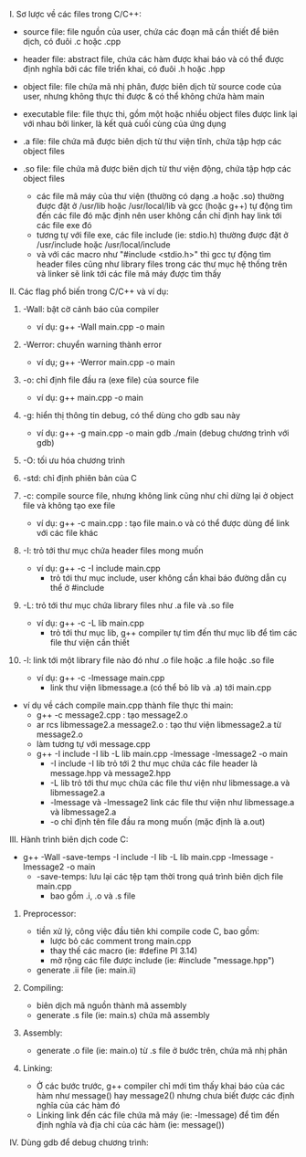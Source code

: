 I. Sơ lược về các files trong C/C++:
- source file: file nguồn của user, chứa các đoạn mã cần thiết để biên dịch, có đuôi .c hoặc .cpp
- header file: abstract file, chứa các hàm được khai báo và có thể được định nghĩa bởi các file triển khai, có đuôi .h hoặc .hpp 
- object file: file chứa mã nhị phân, được biên dịch từ source code của user, nhưng không thực thi được & có thể không chứa hàm main
- executable file: file thực thi, gồm một hoặc nhiều object files được link lại với nhau bởi linker, là kết quả cuối cùng của ứng dụng
- .a file: file chứa mã được biên dịch từ thư viện tĩnh, chứa tập hợp các object files
- .so file: file chứa mã được biên dịch từ thư viện động, chứa tập hợp các object files

    - các file mã máy của thư viện (thường có dạng .a hoặc .so) thường được đặt ở /usr/lib hoặc /usr/local/lib và gcc (hoặc g++) tự động tìm đến các file đó mặc định nên user không cần chỉ định hay link tới các file exe đó
    - tương tự với file exe, các file include (ie: stdio.h) thường được đặt ở /usr/include hoặc /usr/local/include  
    - và với các macro như "#include <stdio.h>" thì gcc tự động tìm header files cũng như library files trong các thư mục hệ thống trên và linker sẽ link tới các file mã máy được tìm thấy

II. Các flag phổ biến trong C/C++ và ví dụ:
1. -Wall: bật cờ cảnh báo của compiler
    - ví dụ: g++ -Wall main.cpp -o main
2. -Werror: chuyển warning thành error
    - ví dụ; g++ -Werror main.cpp -o main
3. -o: chỉ định file đầu ra (exe file) của source file
    - ví dụ: g++ main.cpp -o main
4. -g: hiển thị thông tin debug, có thể dùng cho gdb sau này
    - ví dụ: g++ -g main.cpp -o main
             gdb ./main (debug chương trình với gdb)
5. -O: tối ưu hóa chương trình
6. -std: chỉ định phiên bản của C
7. -c: compile source file, nhưng không link cũng như chỉ dừng lại ở object file và không tạo exe file
    - ví dụ: g++ -c main.cpp : tạo file main.o và có thể được dùng để link với các file khác
8. -I: trỏ tới thư mục chứa header files mong muốn
    - ví dụ: g++ -c -I include main.cpp
        + trỏ tới thư mục include, user không cần khai báo đường dẫn cụ thể ở #include

9. -L: trỏ tới thư mục chứa library files như .a file và .so file
    - ví dụ: g++ -c -L lib main.cpp
        + trỏ tới thư mục lib, g++ compiler tự tìm đến thư mục lib để tìm các file thư viện cần thiết
10. -l: link tới một library file nào đó như .o file hoặc .a file hoặc .so file 
    - ví dụ: g++ -c -lmessage main.cpp
        + link thư viện libmessage.a (có thể bỏ lib và .a) tới main.cpp

- ví dụ về cách compile main.cpp thành file thực thi main:
    + g++ -c message2.cpp : tạo message2.o
    + ar rcs libmessage2.a message2.o : tạo thư viện libmessage2.a từ message2.o
    + làm tương tự với message.cpp
    + g++ -I include -I lib -L lib  main.cpp -lmessage -lmessage2 -o main
        + -I include -I lib trỏ tới 2 thư mục chứa các file header là message.hpp và message2.hpp
        + -L lib trỏ tới thư mục chứa các file thư viện như libmessage.a và libmessage2.a
        + -lmessage và -lmessage2 link các file thư viện như libmessage.a và libmessage2.a
        + -o chỉ định tên file đầu ra mong muốn (mặc định là a.out)

III. Hành trình biên dịch code C:
- g++ -Wall -save-temps -I include -I lib -L lib  main.cpp -lmessage -lmessage2 -o main
    + -save-temps: lưu lại các tệp tạm thời trong quá trình biên dịch file main.cpp
        + bao gồm .i, .o và .s file
1. Preprocessor: 
    - tiền xử lý, công việc đầu tiên khi compile code C, bao gồm:
        + lược bỏ các comment trong main.cpp
        + thay thế các macro (ie: #define PI 3.14)
        + mở rộng các file được include (ie: #include "message.hpp")
    - generate .ii file (ie: main.ii)

2. Compiling:
    - biên dịch mã nguồn thành mã assembly
    - generate .s file (ie: main.s) chứa mã assembly

3. Assembly:
    - generate .o file (ie: main.o) từ .s file ở bước trên, chứa mã nhị phân 

4. Linking:
    - Ở các bước trước, g++ compiler chỉ mới tìm thấy khai báo của các hàm như message() hay message2() nhưng chưa biết được các định nghĩa của các hàm đó
    - Linking link đến các file chứa mã máy (ie: -lmessage) để tìm đến định nghĩa và địa chỉ của các hàm (ie: message())

IV. Dùng gdb để debug chương trình:
